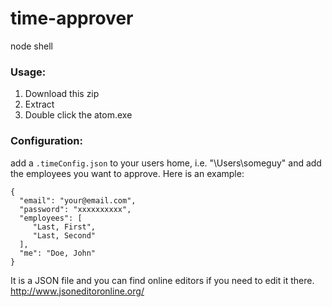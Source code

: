 time-approver
=============

node shell

### Usage:

1. Download this zip
2. Extract
3. Double click the atom.exe

### Configuration:

add a `.timeConfig.json` to your users home, i.e. "\Users\someguy" and add the employees you want to approve.  Here is an example:

```
{
  "email": "your@email.com",
  "password": "xxxxxxxxxx",
  "employees": [
     "Last, First",
     "Last, Second"
  ],
  "me": "Doe, John"
}
```

It is a JSON file and you can find online editors if you need to edit it there. http://www.jsoneditoronline.org/
